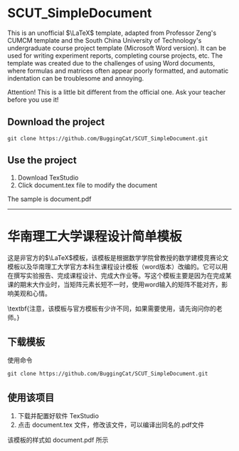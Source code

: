 # SCUT_SimpleDocument
This is an unofficial $\LaTeX$ template, adapted from Professor Zeng's CUMCM template and the South China University of Technology's undergraduate course project template (Microsoft Word version). It can be used for writing experiment reports, completing course projects, etc. The template was created due to the challenges of using Word documents, where formulas and matrices often appear poorly formatted, and automatic indentation can be troublesome and annoying.

Attention! This is a little bit different from the official one. Ask your teacher before you use it!

## Download the project

```
git clone https://github.com/BuggingCat/SCUT_SimpleDocument.git
```

## Use the project

1. Download TexStudio
2. Click document.tex file to modify the document

The sample is document.pdf

------


# 华南理工大学课程设计简单模板

这是非官方的$\LaTeX$模板，该模板是根据数学学院曾教授的数学建模竞赛论文模板以及华南理工大学官方本科生课程设计模板（word版本）改编的。它可以用在撰写实验报告、完成课程设计、完成大作业等。写这个模板主要是因为在完成某课的期末大作业时，当矩阵元素长短不一时，使用word输入的矩阵不能对齐，影响美观和心情。

\textbf{注意，该模板与官方模板有少许不同，如果需要使用，请先询问你的老师。}

## 下载模板

使用命令

```
git clone https://github.com/BuggingCat/SCUT_SimpleDocument.git
```

## 使用该项目

1. 下载并配置好软件 TexStudio
2. 点击 document.tex 文件，修改该文件，可以编译出同名的.pdf文件

该模板的样式如 document.pdf 所示
